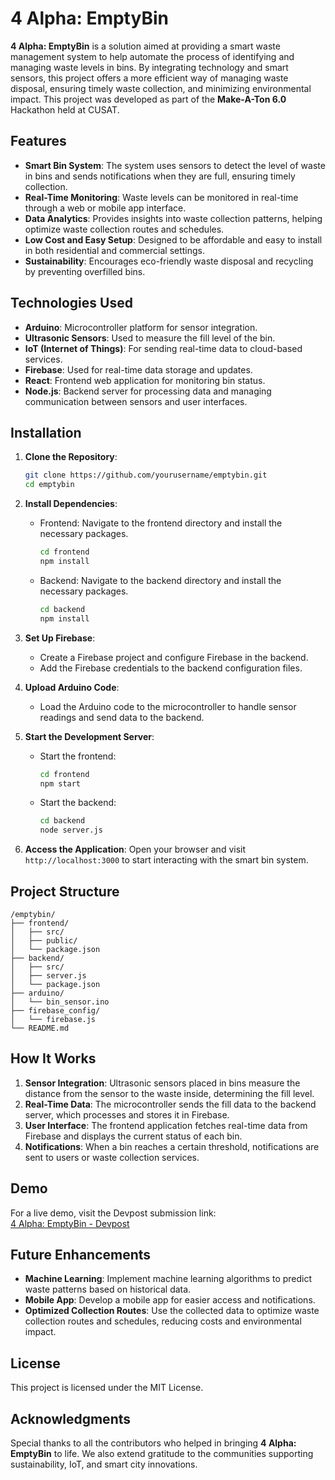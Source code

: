 
# 4 Alpha: EmptyBin

**4 Alpha: EmptyBin**  is a solution aimed at providing a smart waste management system to help automate the process of identifying and managing waste levels in bins. By integrating technology and smart sensors, this project offers a more efficient way of managing waste disposal, ensuring timely waste collection, and minimizing environmental impact. This project was developed as part of the **Make-A-Ton 6.0** Hackathon held at CUSAT.





## Features

- **Smart Bin System**: The system uses sensors to detect the level of waste in bins and sends notifications when they are full, ensuring timely collection.
- **Real-Time Monitoring**: Waste levels can be monitored in real-time through a web or mobile app interface.
- **Data Analytics**: Provides insights into waste collection patterns, helping optimize waste collection routes and schedules.
- **Low Cost and Easy Setup**: Designed to be affordable and easy to install in both residential and commercial settings.
- **Sustainability**: Encourages eco-friendly waste disposal and recycling by preventing overfilled bins.



## Technologies Used

- **Arduino**: Microcontroller platform for sensor integration.
- **Ultrasonic Sensors**: Used to measure the fill level of the bin.
- **IoT (Internet of Things)**: For sending real-time data to cloud-based services.
- **Firebase**: Used for real-time data storage and updates.
- **React**: Frontend web application for monitoring bin status.
- **Node.js**: Backend server for processing data and managing communication between sensors and user interfaces.



## Installation

1. **Clone the Repository**:
   ```bash
   git clone https://github.com/yourusername/emptybin.git
   cd emptybin
   ```

2. **Install Dependencies**:
   - Frontend: Navigate to the frontend directory and install the necessary packages.
     ```bash
     cd frontend
     npm install
     ```
   - Backend: Navigate to the backend directory and install the necessary packages.
     ```bash
     cd backend
     npm install
     ```

3. **Set Up Firebase**:
   - Create a Firebase project and configure Firebase in the backend.
   - Add the Firebase credentials to the backend configuration files.

4. **Upload Arduino Code**:
   - Load the Arduino code to the microcontroller to handle sensor readings and send data to the backend.

5. **Start the Development Server**:
   - Start the frontend:
     ```bash
     cd frontend
     npm start
     ```
   - Start the backend:
     ```bash
     cd backend
     node server.js
     ```

6. **Access the Application**:
   Open your browser and visit `http://localhost:3000` to start interacting with the smart bin system.



## Project Structure

```
/emptybin/
├── frontend/                  
│   ├── src/
│   ├── public/
│   └── package.json
├── backend/                   
│   ├── src/
│   ├── server.js               
│   └── package.json
├── arduino/                   
│   └── bin_sensor.ino
├── firebase_config/           
│   └── firebase.js
└── README.md                   
```



## How It Works

1. **Sensor Integration**: Ultrasonic sensors placed in bins measure the distance from the sensor to the waste inside, determining the fill level.
2. **Real-Time Data**: The microcontroller sends the fill data to the backend server, which processes and stores it in Firebase.
3. **User Interface**: The frontend application fetches real-time data from Firebase and displays the current status of each bin.
4. **Notifications**: When a bin reaches a certain threshold, notifications are sent to users or waste collection services.



## Demo

For a live demo, visit the Devpost submission link:  
[4 Alpha: EmptyBin - Devpost](https://devpost.com/software/4_alpha-_emptybin)



## Future Enhancements

- **Machine Learning**: Implement machine learning algorithms to predict waste patterns based on historical data.
- **Mobile App**: Develop a mobile app for easier access and notifications.
- **Optimized Collection Routes**: Use the collected data to optimize waste collection routes and schedules, reducing costs and environmental impact.



## License

This project is licensed under the MIT License.



## Acknowledgments

Special thanks to all the contributors who helped in bringing **4 Alpha: EmptyBin** to life. We also extend gratitude to the communities supporting sustainability, IoT, and smart city innovations.

